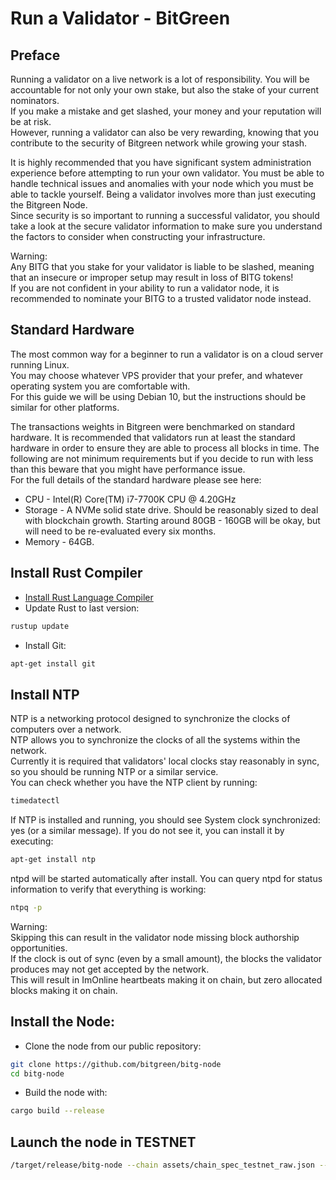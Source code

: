 # Run a Validator - BitGreen

## Preface
Running a validator on a live network is a lot of responsibility. You will be accountable for not 
only your own stake, but also the stake of your current nominators.  
If you make a mistake and get slashed, your money and your reputation will be at risk.  
However, running a validator can also be very rewarding, knowing that you contribute to the security 
of Bitgreen network while growing your stash.
  
It is highly recommended that you have significant system administration experience before attempting 
to run your own validator. You must be able to handle technical issues and anomalies with your node 
which you must be able to tackle yourself. Being a validator involves more than just executing the 
Bitgreen Node.  
Since security is so important to running a successful validator, you should take a look at the secure 
validator information to make sure you understand the factors to consider when constructing your infrastructure. 

Warning:  
Any BITG that you stake for your validator is liable to be slashed, meaning that an insecure or improper 
setup may result in loss of BITG tokens!   
If you are not confident in your ability to run a validator node, it is recommended to nominate your BITG 
to a trusted validator node instead.  



## Standard Hardware
The most common way for a beginner to run a validator is on a cloud server running Linux.  
You may choose whatever VPS provider that your prefer, and whatever operating system you are comfortable with.  
For this guide we will be using Debian 10, but the instructions should be similar for other platforms.  
  
The transactions weights in Bitgreen were benchmarked on standard hardware. It is recommended that validators 
run at least the standard hardware in order to ensure they are able to process all blocks in time. 
The following are not minimum requirements but if you decide to run with less than this beware that you might 
have performance issue.  
For the full details of the standard hardware please see here:  

- CPU - Intel(R) Core(TM) i7-7700K CPU @ 4.20GHz
- Storage - A NVMe solid state drive. Should be reasonably sized to deal with blockchain growth. 
Starting around 80GB - 160GB will be okay, but will need to be re-evaluated every six months.
- Memory - 64GB.

## Install Rust Compiler

- [Install Rust Language Compiler](doc/rust-setup.md)  
- Update Rust to last version:  
```sh
rustup update
```
- Install Git:  
```sh
apt-get install git
```  

## Install NTP
NTP is a networking protocol designed to synchronize the clocks of computers over a network.   
NTP allows you to synchronize the clocks of all the systems within the network.  
Currently it is required that validators' local clocks stay reasonably in sync, so you should be running NTP or a similar service.  
You can check whether you have the NTP client by running:  
```sh
timedatectl
```
If NTP is installed and running, you should see System clock synchronized: yes (or a similar message). If you do not see it, you can install it by executing:  
```sh
apt-get install ntp
```
ntpd will be started automatically after install. You can query ntpd for status information to verify that everything is working:  
```sh
ntpq -p
```
Warning:  
Skipping this can result in the validator node missing block authorship opportunities.  
If the clock is out of sync (even by a small amount), the blocks the validator produces may not get accepted by the network.  
This will result in ImOnline heartbeats making it on chain, but zero allocated blocks making it on chain.  

## Install the Node:
  
- Clone the node from our public repository:  
```sh
git clone https://github.com/bitgreen/bitg-node
cd bitg-node
```
- Build the node with:  
```sh
cargo build --release
```

## Launch the node in TESTNET
```sh
/target/release/bitg-node --chain assets/chain_spec_testnet_raw.json --port 30333 --name yournodename --validator --rpc-cors all
```



